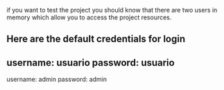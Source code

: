 if you want to test the project you should know that there are two users in memory which allow you to access the project resources.

Here are the default credentials for login
----------------------------------
username: usuario
password: usuario
----------------------------------
username: admin
password: admin
